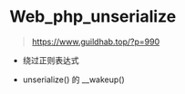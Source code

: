 

# Web_php_unserialize

> https://www.guildhab.top/?p=990

* 绕过正则表达式

* unserialize() 的 __wakeup()


